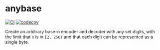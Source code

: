 # anybase

[![CI](https://github.com/spenserblack/anybase/actions/workflows/ci.yml/badge.svg)](https://github.com/spenserblack/anybase/actions/workflows/ci.yml)
[![codecov](https://codecov.io/gh/spenserblack/anybase/branch/main/graph/badge.svg?token=05dxpMxxTg)](https://codecov.io/gh/spenserblack/anybase)

Create an arbitrary base-n encoder and decoder with any set digits, with the limit that `n` is in `[2, 256)` and that each digit
can be represented as a single byte.
